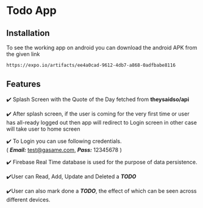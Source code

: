 
# Todo App 


## Installation

To see the working app on android you can download the android APK from the given link

```bash
https://expo.io/artifacts/ee4a0cad-9612-4db7-a868-0adfbabe8116
```

## Features

✔️ Splash Screen with the Quote of the Day fetched from **theysaidso/api** 

✔️ After splash screen, if the user is coming for the very first time or user has all-ready logged out then app will redirect to Login screen in other case will take user to home screen

✔️ To Login you can use following credentials.\
( ***Email:*** test@gasame.com, ***Pass:*** 12345678 )


✔️ Firebase Real Time database is used for the purpose of data persistence.

✔️User can Read, Add, Update and Deleted a ***TODO***

✔️User can also mark done a ***TODO***, the effect of which can be seen across different devices.





